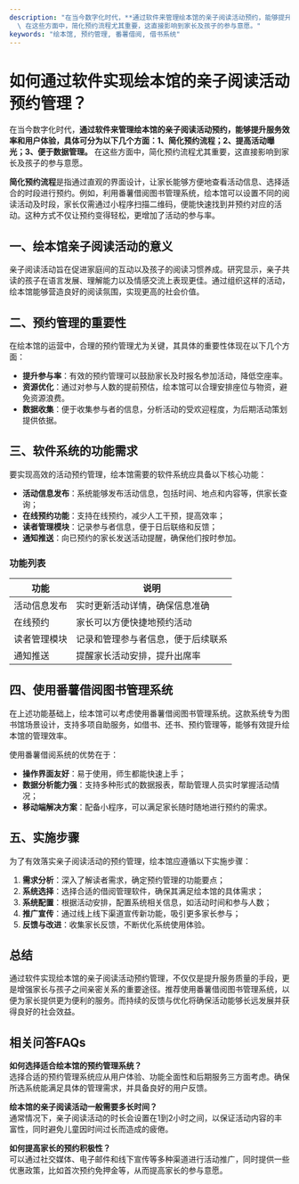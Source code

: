 ```yaml
---
description: "在当今数字化时代，**通过软件来管理绘本馆的亲子阅读活动预约，能够提升服务效率和用户体验，具体可分为以下几个方面：1、简化预约流程；2、提高活动曝光；3、便于数据管理。**\
  \ 在这些方面中，简化预约流程尤其重要，这直接影响到家长及孩子的参与意愿。"
keywords: "绘本馆, 预约管理, 番薯借阅, 借书系统"
---
```

# 如何通过软件实现绘本馆的亲子阅读活动预约管理？

在当今数字化时代，**通过软件来管理绘本馆的亲子阅读活动预约，能够提升服务效率和用户体验，具体可分为以下几个方面：1、简化预约流程；2、提高活动曝光；3、便于数据管理。** 在这些方面中，简化预约流程尤其重要，这直接影响到家长及孩子的参与意愿。

**简化预约流程**是指通过直观的界面设计，让家长能够方便地查看活动信息、选择适合的时段进行预约。例如，利用番薯借阅图书管理系统，绘本馆可以设置不同的阅读活动及时段，家长仅需通过小程序扫描二维码，便能快速找到并预约对应的活动。这种方式不仅让预约变得轻松，更增加了活动的参与率。

## **一、绘本馆亲子阅读活动的意义**

亲子阅读活动旨在促进家庭间的互动以及孩子的阅读习惯养成。研究显示，亲子共读的孩子在语言发展、理解能力以及情感交流上表现更佳。通过组织这样的活动，绘本馆能够营造良好的阅读氛围，实现更高的社会价值。

## **二、预约管理的重要性**

在绘本馆的运营中，合理的预约管理尤为关键，其具体的重要性体现在以下几个方面：

- **提升参与率**：有效的预约管理可以鼓励家长及时报名参加活动，降低空座率。
- **资源优化**：通过对参与人数的提前预估，绘本馆可以合理安排座位与物资，避免资源浪费。
- **数据收集**：便于收集参与者的信息，分析活动的受欢迎程度，为后期活动策划提供依据。

## **三、软件系统的功能需求**

要实现高效的活动预约管理，绘本馆需要的软件系统应具备以下核心功能：

- **活动信息发布**：系统能够发布活动信息，包括时间、地点和内容等，供家长查询；
- **在线预约功能**：支持在线预约，减少人工干预，提高效率；
- **读者管理模块**：记录参与者信息，便于日后联络和反馈；
- **通知推送**：向已预约的家长发送活动提醒，确保他们按时参加。

### **功能列表**

| 功能                    | 说明                                         |
|-----------------------|--------------------------------------------|
| 活动信息发布            | 实时更新活动详情，确保信息准确             |
| 在线预约                | 家长可以方便快捷地预约活动                   |
| 读者管理模块            | 记录和管理参与者信息，便于后续联系           |
| 通知推送                | 提醒家长活动安排，提升出席率                 |

## **四、使用番薯借阅图书管理系统**

在上述功能基础上，绘本馆可以考虑使用番薯借阅图书管理系统。这款系统专为图书馆场景设计，支持多项自助服务，如借书、还书、预约管理等，能够有效提升绘本馆的管理效率。

使用番薯借阅系统的优势在于：

- **操作界面友好**：易于使用，师生都能快速上手；
- **数据分析能力强**：支持多种形式的数据报表，帮助管理人员实时掌握活动情况；
- **移动端解决方案**：配备小程序，可以满足家长随时随地进行预约的需求。

## **五、实施步骤**

为了有效落实亲子阅读活动的预约管理，绘本馆应遵循以下实施步骤：

1. **需求分析**：深入了解读者需求，确定预约管理的功能要点；
2. **系统选择**：选择合适的借阅管理软件，确保其满足绘本馆的具体需求；
3. **系统配置**：根据活动安排，配置系统相关信息，如活动时间和参与人数；
4. **推广宣传**：通过线上线下渠道宣传新功能，吸引更多家长参与；
5. **反馈与改进**：收集家长反馈，不断优化系统使用体验。

## **总结**

通过软件实现绘本馆的亲子阅读活动预约管理，不仅仅是提升服务质量的手段，更是增强家长与孩子之间亲密关系的重要途径。推荐使用番薯借阅图书管理系统，以便为家长提供更为便利的服务。而持续的反馈与优化将确保活动能够长远发展并获得良好的社会效益。

## 相关问答FAQs

**如何选择适合绘本馆的预约管理系统？**  
选择合适的预约管理系统应从用户体验、功能全面性和后期服务三方面考虑。确保所选系统能满足具体的管理需求，并具备良好的用户反馈。

**绘本馆的亲子阅读活动一般需要多长时间？**  
通常情况下，亲子阅读活动的时长会设置在1到2小时之间，以保证活动内容的丰富性，同时避免儿童因时间过长而造成的疲倦。

**如何提高家长的预约积极性？**  
可以通过社交媒体、电子邮件和线下宣传等多种渠道进行活动推广，同时提供一些优惠政策，比如首次预约免押金等，从而提高家长的参与意愿。
